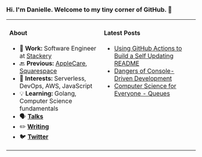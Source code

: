 ### Hi. I'm Danielle. Welcome to my tiny corner of GitHub. 👋

<table rules="none"><tr><td valign="top" width="50%">
  
#### About
- 💼 **Work:** Software Engineer at [Stackery](https://www.stackery.io/) 
- 🔙 **Previous:** [AppleCare](https://support.apple.com/), [Squarespace](https://www.squarespace.com/) 
- 🧠 **Interests:** Serverless, DevOps, AWS, JavaScript 
- 💡 **Learning:** Golang, Computer Science fundamentals 
- 🗣 **[Talks](https://www.danielleheberling.xyz/talks)**
- ✏️ **[Writing](https://www.danielleheberling.xyz/)**
- 🐦 **[Twitter](https://twitter.com/deeheber)**

</td><td valign="top" width="50%">

#### Latest Posts
<!-- start latest posts -->
- [Using GitHub Actions to Build a Self Updating README](https://danielleheberling.xyz/blog/github-actions/)
- [Dangers of Console-Driven Development](https://danielleheberling.xyz/blog/console-driven-development/)
- [Computer Science for Everyone - Queues](https://danielleheberling.xyz/blog/cs-queues/)
<!-- end latest posts -->

</td>
</tr></table>
